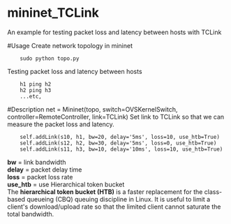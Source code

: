 # mininet_TCLink
An example for testing packet loss and latency between hosts with TCLink

#Usage 
Create network topology in mininet  

        sudo python topo.py  

Testing packet loss and latency between hosts 

        h1 ping h2
        h2 ping h3
        ...etc,

#Description
        net = Mininet(topo, switch=OVSKernelSwitch, controller=RemoteController, link=TCLink)
Set link to TCLink so that we can measure the packet loss and latency.  

        self.addLink(s10, h1, bw=20, delay='5ms', loss=10, use_htb=True)  
        self.addLink(s12, h2, bw=30, delay='5ms', loss=0, use_htb=True)  
        self.addLink(s11, h3, bw=10, delay='10ms', loss=10, use_htb=True) 
**bw** = link bandwidth  
**delay** = packet delay time  
**loss** = packet loss rate   
**use_htb** = use Hierarchical token bucket  
The **hierarchical token bucket (HTB)** is a faster replacement for the class-based queueing (CBQ) queuing discipline in Linux. It is useful to limit a client's download/upload rate so that the limited client cannot saturate the total bandwidth.




